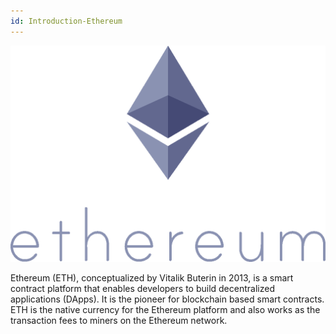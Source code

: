 ```yaml
---
id: Introduction-Ethereum
---
```

![Ethereum logo](logos/ethereum.png)

Ethereum (ETH), conceptualized by Vitalik Buterin in 2013, is a smart contract platform that enables developers to build decentralized applications (DApps). It is the pioneer for blockchain based smart contracts. ETH is the native currency for the Ethereum platform and also works as the transaction fees to miners on the Ethereum network.
